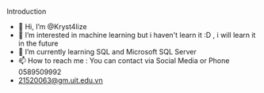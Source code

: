 <h>Introduction</h>
- 👋 Hi, I’m @Kryst4lize
- 👀 I’m interested in machine learning but i haven't learn it :D , i will learn it in the future
- 🌱 I’m currently learning SQL and Microsoft SQL Server
- 📫 How to reach me : You can contact via Social Media or Phone 0589509992
- 21520063@gm.uit.edu.vn
<!---
Kryst4lize/Kryst4lize is a ✨ special ✨ repository because its `README.md` (this file) appears on your GitHub profile.
You can click the Preview link to take a look at your changes.
--->
